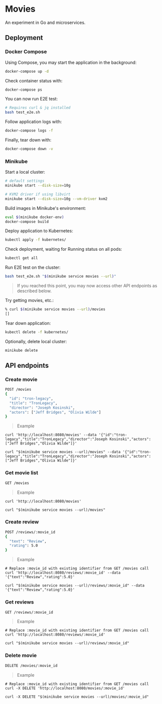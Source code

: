 # Movies

An experiment in Go and microservices.

## Deployment

### Docker Compose

Using Compose, you may start the application in the background:
```sh
docker-compose up -d
```

Check container status with:
```sh
docker-compose ps
```

You can now run E2E test:
```sh
# Requires curl & jq installed
bash test_e2e.sh
```

Follow application logs with:
```sh
docker-compose logs -f
```

Finally, tear down with:
```sh
docker-compose down -v
```

### Minikube

Start a local cluster:
```sh
# default settings
minikube start --disk-size=10g

# KVM2 driver if using libvirt
minikube start --disk-size=10g --vm-driver kvm2
```

Build images in Minikube's environment:
```sh
eval $(minikube docker-env)
docker-compose build
```

Deploy application to Kubernetes:
```sh
kubectl apply -f kubernetes/
```

Check deployment, waiting for Running status on all pods:
```sh
kubectl get all
```

Run E2E test on the cluster:
```sh
bash test_e2e.sh "$(minikube service movies --url)"
```

> If you reached this point, you may now access other API endpoints as described below.

Try getting movies, etc.:
```sh
% curl $(minikube service movies --url)/movies
[]
```

Tear down application:
```sh
kubectl delete -f kubernetes/
```

Optionally, delete local cluster:
```sh
minikube delete
```

## API endpoints

### Create movie

```sh
POST /movies
{
  "id": "tron-legacy",
  "title": "TronLegacy",
  "director": "Joseph Kosinski",
  "actors": ["Jeff Bridges", "Olivia Wilde"]
}
```

> Example
```
curl 'http://localhost:8080/movies' --data '{"id":"tron-legacy","title":"TronLegacy","director":"Joseph Kosinski","actors":["Jeff Bridges","Olivia Wilde"]}'

curl "$(minikube service movies --url)/movies" --data '{"id":"tron-legacy","title":"TronLegacy","director":"Joseph Kosinski","actors":["Jeff Bridges","Olivia Wilde"]}'
```

### Get movie list

```sh
GET /movies
```

> Example
```
curl 'http://localhost:8080/movies'

curl "$(minikube service movies --url)/movies"
```

### Create review

```sh
POST /reviews/:movie_id
{
  "text": "Review",
  "rating": 5.0
}
```

> Example
```
# Replace :movie_id with existing identifier from GET /movies call
curl 'http://localhost:8080/reviews/:movie_id' --data '{"text":"Review","rating":5.0}'

curl "$(minikube service movies --url)/reviews/:movie_id" --data '{"text":"Review","rating":5.0}'
```

### Get reviews

```sh
GET /reviews/:movie_id
```

> Example
```
# Replace :movie_id with existing identifier from GET /movies call
curl 'http://localhost:8080/reviews/:movie_id'

curl "$(minikube service movies --url)/reviews/:movie_id"
```

### Delete movie

```sh
DELETE /movies/:movie_id
```

> Example
```
# Replace :movie_id with existing identifier from GET /movies call
curl -X DELETE 'http://localhost:8080/movies/:movie_id'

curl -X DELETE "$(minikube service movies --url)/movies/:movie_id"
```
